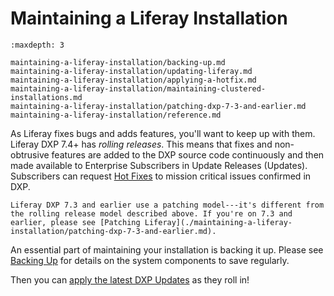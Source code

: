 # Maintaining a Liferay Installation

```{toctree}
:maxdepth: 3

maintaining-a-liferay-installation/backing-up.md
maintaining-a-liferay-installation/updating-liferay.md
maintaining-a-liferay-installation/applying-a-hotfix.md
maintaining-a-liferay-installation/maintaining-clustered-installations.md
maintaining-a-liferay-installation/patching-dxp-7-3-and-earlier.md
maintaining-a-liferay-installation/reference.md
```

As Liferay fixes bugs and adds features, you'll want to keep up with them. Liferay DXP 7.4+ has *rolling releases*. This means that fixes and non-obtrusive features are added to the DXP source code continuously and then made available to Enterprise Subscribers in Update Releases (Updates). Subscribers can request [Hot Fixes](./maintaining-a-liferay-installation/applying-a-hotfix.md) to mission critical issues confirmed in DXP.

```{important}
Liferay DXP 7.3 and earlier use a patching model---it's different from the rolling release model described above. If you're on 7.3 and earlier, please see [Patching Liferay](./maintaining-a-liferay-installation/patching-dxp-7-3-and-earlier.md).
```

An essential part of maintaining your installation is backing it up. Please see [Backing Up](./maintaining-a-liferay-installation/backing-up.md) for details on the system components to save regularly.

Then you can [apply the latest DXP Updates](./maintaining-a-liferay-installation/updating-liferay.md) as they roll in!